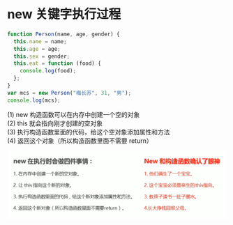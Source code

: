 # new 关键字执行过程

```javascript
function Person(name, age, gender) {
  this.name = name;
  this.age = age;
  this.sex = gender;
  this.eat = function (food) {
    console.log(food);
  };
}
var mcs = new Person("梅长苏", 31, "男");
console.log(mcs);
```

(1) new 构造函数可以在内存中创建一个空的对象  
(2) this 就会指向刚才创建的空对象  
(3) 执行构造函数里面的代码，给这个空对象添加属性和方法  
(4) 返回这个对象（所以构造函数里面不需要 return）

![image](../images/45/n3.PNG)
